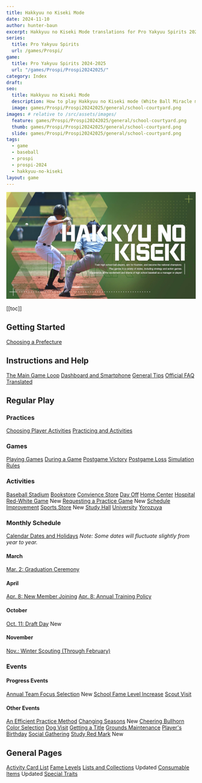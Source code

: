 ```yaml
---
title: Hakkyuu no Kiseki Mode
date: 2024-11-10
author: hunter-baun
excerpt: Hakkyuu no Kiseki Mode translations for Pro Yakyuu Spirits 2024-2025
series:
  title: Pro Yakyuu Spirits
  url: /games/Prospi/
game: 
  title: Pro Yakyuu Spirits 2024-2025
  url: "/games/Prospi/Prospi20242025/"
category: Index
draft: 
seo:
  title: Hakkyuu no Kiseki Mode
  description: How to play Hakkyuu no Kiseki mode (White Ball Miracle mode) in Prospi 2024-2025
  image: games/Prospi/Prospi20242025/general/school-courtyard.png
images: # relative to /src/assets/images/
  feature: games/Prospi/Prospi20242025/general/school-courtyard.png
  thumb: games/Prospi/Prospi20242025/general/school-courtyard.png
  slide: games/Prospi/Prospi20242025/general/school-courtyard.png
tags:
  - game
  - baseball
  - prospi
  - prospi-2024
  - hakkyuu-no-kiseki
layout: game
---
```

![Hakkyuu no Kiseki title card](/assets/images/games/Prospi/Prospi20242025/HakkyuNoKiseki/hakkyuu-no-kiseki-title-card.png)

[[toc]]
<article class="prose max-w-xl lg:max-w-4xl lg:prose-lg">

## Getting Started
[Choosing a Prefecture](<./Start/Choosing-a-Prefecture>)

## Instructions and Help
[The Main Game Loop](./General/Main-Game-Loop)
[Dashboard and Smartphone](./General/Dashboard-Smartphone)
[General Tips](<./General>)
[Official FAQ Translated](./General/FAQ)

## Regular Play

### Practices
[Choosing Player Activities](./General/Player-Activities)
[Practicing and Activities](./General/Practicing)

### Games
[Playing Games](Gameplay/Playing-Games)
[During a Game](./Gameplay/During-a-Game)
[Postgame Victory](./Gameplay/Postgame)
[Postgame Loss](./Gameplay/Losing-a-Game)
[Simulation Rules](Gameplay/Sim-Rules)

### Activities
[Baseball Stadium](./Activities/Stadium)
[Bookstore](./Activities/Bookstore)
[Convience Store](./Activities/Konbini)
[Day Off](./Activities/Day-Off)
[Home Center](./Activities/Home-Center)
[Hospital](./Activities/Hospital)
[Red-White Game](./Activities/Red-White-Game) <span class="badge badge-primary">New</span>
[Requesting a Practice Game](./Activities/Requesting-a-Practice-Game) <span class="badge badge-primary">New</span>
[Schedule Improvement](./Activities/Schedule-Improvement)
[Sports Store](./Activities/Sports-Store) <span class="badge badge-primary">New</span>
[Study Hall](./Activities/Study-Hall)
[University](./Activities/University)
[Yorozuya](./Activities/Yorozuya)

### Monthly Schedule
[Calendar Dates and Holidays](./General/Holidays-Key-Dates)
*Note: Some dates will fluctuate slightly from year to year.*

#### March

[Mar. 2: Graduation Ceremony](./Monthly/March/Graduation-Ceremony/)

#### April
[Apr. 8: New Member Joining](./Monthly/April/New-Member-Joining)
[Apr. 8: Annual Training Policy](./Monthly/April/Annual-Training-Policy)

#### October
[Oct. 11: Draft Day](./Monthly/October/Draft-Day) <span class="badge badge-primary">New</span>

#### November
[Nov.: Winter Scouting (Through February)](./Monthly/November/Winter-Scouting)

### Events

#### Progress Events
[Annual Team Focus Selection](./Events/Annual-Team-Focus) <span class="badge badge-primary">New</span>
[School Fame Level Increase](./Events/School-Fame-Increase)
[Scout Visit](./Events/Scout-Visit)

#### Other Events
[An Efficient Practice Method](./Events/Efficient-Practice-Method)
[Changing Seasons](./Events/Changing-Seasons) <span class="badge badge-primary">New</span>
[Cheering Bullhorn Color Selection](./Events/Bullhorn-Color-Selection)
[Dog Visit](./Events/Dog-Visit)
[Getting a Title](./Events/Getting-a-Title)
[Grounds Maintenance](Events/Grounds-Maintenance)
[Player's Birthday](./Events/Player-Birthday)
[Social Gathering](./Events/Social-Gathering)
[Study Red Mark](./Events/Study-Red-Mark) <span class="badge badge-primary">New</span>

## General Pages
[Activity Card List](./General/Practice-Activity-Cards)
[Fame Levels](./General/Fame-Levels)
[Lists and Collections](./General/Lists) <span class="badge badge-primary">Updated</span>
[Consumable Items](./General/Items) <span class="badge badge-primary">Updated</span>
[Special Traits](./General/Manager-Training-Skills)

</article>